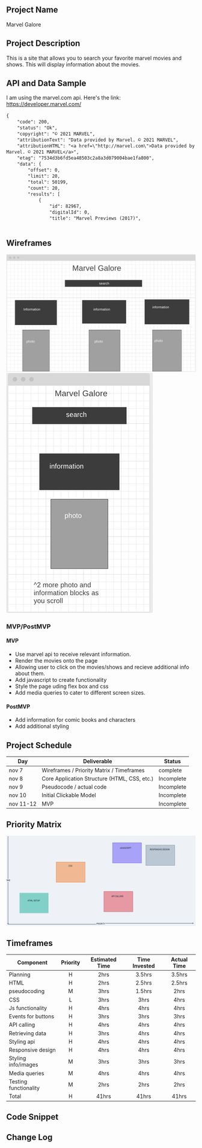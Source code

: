 
## Project Name

Marvel Galore

## Project Description

This is a site that allows you to search your favorite marvel movies and shows. This will display information about the movies.

## API and Data Sample

I am using the marvel.com api. Here's the link: https://developer.marvel.com/

```
{
    "code": 200,
    "status": "Ok",
    "copyright": "© 2021 MARVEL",
    "attributionText": "Data provided by Marvel. © 2021 MARVEL",
    "attributionHTML": "<a href=\"http://marvel.com\">Data provided by Marvel. © 2021 MARVEL</a>",
    "etag": "7534d3b6fd5ea48503c2a8a3d079004bae1fa800",
    "data": {
        "offset": 0,
        "limit": 20,
        "total": 50199,
        "count": 20,
        "results": [
            {
                "id": 82967,
                "digitalId": 0,
                "title": "Marvel Previews (2017)",
               
```

## Wireframes

<img src="wireframes.png" alt='wireframes'>
<img src="wireframes1.png" alt="wireframes1">

### MVP/PostMVP


#### MVP 
<!-- *These are examples only. Replace with your own MVP features.* -->
- Use marvel api to receive relevant information.
- Render the movies onto the page
- Allowing user to click on the movies/shows and recieve additional info about them.
- Add javascript to create functionality
- Style the page uding flex box and css
- Add media queries to cater to different screen sizes.

#### PostMVP  
<!-- *These are examples only. Replace with your own Post-MVP features.* -->
- Add information for comic books and characters
- Add additional styling

## Project Schedule

<!-- This schedule will be used to keep track of your progress throughout the week and align with our expectations.  

You are **responsible** for scheduling time with your squad to seek approval for each deliverable by the end of the corresponding day, excluding `Saturday` and `Sunday`. -->
|  Day | Deliverable | Status
|---|---| ---|
|nov 7| Wireframes / Priority Matrix / Timeframes | complete
|nov 8| Core Application Structure (HTML, CSS, etc.) | Incomplete
|nov 9| Pseudocode / actual code | Incomplete
|nov 10| Initial Clickable Model  | Incomplete
|nov 11-12| MVP | Incomplete


## Priority Matrix

<!-- Include a full list of features that have been prioritized based on the `Time and Importance` Matrix.  Link this image in a similar manner to your wireframes -->

<img src="Priority matrix.png" alt="priority matrix">


## Timeframes
<!-- Tell us how long you anticipate spending on each area of development. Be sure to consider how many hours a day you plan to be coding and how many days you have available until presentation day. -->


| Component | Priority | Estimated Time | Time Invested | Actual Time |
| --- | :---: |  :---: | :---: | :---: |
| Planning | H | 2hrs| 3.5hrs | 3.5hrs |
| HTML | H | 2hrs| 2.5hrs | 2.5hrs |
| pseudocoding | M | 3hrs| 1.5hrs| 2hrs|
| CSS | L | 3hrs | 3hrs | 4hrs|
| Js functionality | H | 4hrs | 4hrs | 4hrs |
| Events for buttons | H | 3hrs | 3hrs | 3hrs
| API calling | H | 4hrs | 4hrs | 4hrs |
| Retrieving data | H | 3hrs | 4hrs | 4hrs|
| Styling api | H | 4hrs | 4hrs | 4hrs |
| Responsive design | H | 4hrs | 4hrs | 4hrs
| Styling info/images | M | 3hrs | 3hrs | 3hrs
| Media queries | M | 4hrs | 4hrs | 4hrs |
| Testing functionality | M | 2hrs | 2hrs | 2hrs |
| Total | H | 41hrs| 41hrs | 41hrs |

## Code Snippet

<!-- Use this section to include a brief code snippet of functionality that you are proud of and a brief description.   -->

<!-- ```
function reverse(string) {
	// here is the code to reverse a string of text
}
``` -->

## Change Log
 <!-- Use this section to document what changes were made and the reasoning behind those changes.   -->